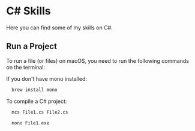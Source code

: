 
# C# Skills

Here you can find some of my skills on C#.

## Run a Project

To run a file (or files) on macOS, you need to run the following commands on the terminal: 

If you don't have mono installed:
```bash
  brew install mono
```
To compile a C# project:
```bash
  mcs File1.cs File2.cs
```
```bash
  mono File1.exe
```

